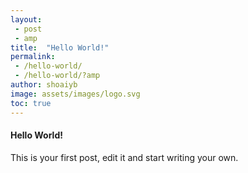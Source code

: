 ```yaml
---
layout:
 - post
 - amp
title:  "Hello World!"
permalink:
 - /hello-world/
 - /hello-world/?amp
author: shoaiyb
image: assets/images/logo.svg
toc: true
---
```


#### Hello World!
This is your first post, edit it and start writing your own.
